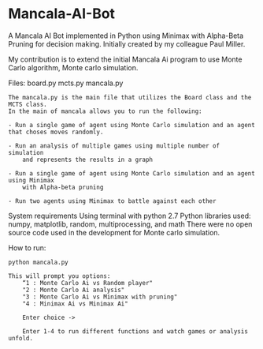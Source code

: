 # Mancala-AI-Bot
A Mancala AI Bot implemented in Python using Minimax with Alpha-Beta Pruning for decision making.
Initially created by my colleague Paul Miller.


My contribution is to extend the initial Mancala Ai program to use Monte Carlo algorithm,
Monte carlo simulation.

Files:
    board.py
    mcts.py
    mancala.py

    The mancala.py is the main file that utilizes the Board class and the MCTS class.
    In the main of mancala allows you to run the following:

    - Run a single game of agent using Monte Carlo simulation and an agent that choses moves randomly.

    - Run an analysis of multiple games using multiple number of simulation
        and represents the results in a graph

    - Run a single game of agent using Monte Carlo simulation and an agent using Minimax
        with Alpha-beta pruning

    - Run two agents using Minimax to battle against each other




System requirements
    Using terminal with python 2.7
    Python libraries used: numpy, matplotlib, random, multiprocessing, and math
    There were no open source code used in the development for Monte carlo simulation.

How to run:

    python mancala.py

    This will prompt you options:
        “1 : Monte Carlo Ai vs Random player"
        "2 : Monte Carlo Ai analysis"
        "3 : Monte Carlo Ai vs Minimax with pruning"
        "4 : Minimax Ai vs Minimax Ai"

        Enter choice ->

        Enter 1-4 to run different functions and watch games or analysis unfold.



